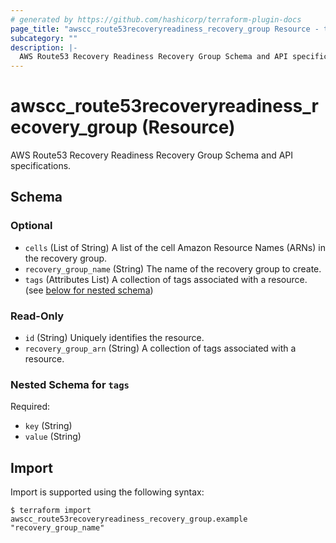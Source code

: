 ```yaml
---
# generated by https://github.com/hashicorp/terraform-plugin-docs
page_title: "awscc_route53recoveryreadiness_recovery_group Resource - terraform-provider-awscc"
subcategory: ""
description: |-
  AWS Route53 Recovery Readiness Recovery Group Schema and API specifications.
---
```


# awscc_route53recoveryreadiness_recovery_group (Resource)

AWS Route53 Recovery Readiness Recovery Group Schema and API specifications.



<!-- schema generated by tfplugindocs -->
## Schema

### Optional

- `cells` (List of String) A list of the cell Amazon Resource Names (ARNs) in the recovery group.
- `recovery_group_name` (String) The name of the recovery group to create.
- `tags` (Attributes List) A collection of tags associated with a resource. (see [below for nested schema](#nestedatt--tags))

### Read-Only

- `id` (String) Uniquely identifies the resource.
- `recovery_group_arn` (String) A collection of tags associated with a resource.

<a id="nestedatt--tags"></a>
### Nested Schema for `tags`

Required:

- `key` (String)
- `value` (String)

## Import

Import is supported using the following syntax:

```shell
$ terraform import awscc_route53recoveryreadiness_recovery_group.example "recovery_group_name"
```
